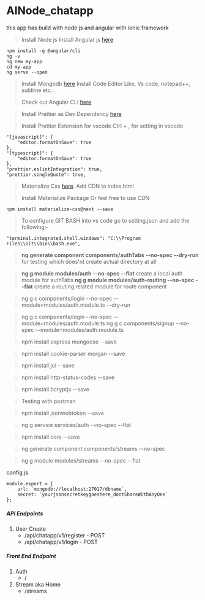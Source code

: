 # AINode_chatapp

this app has build with node js and angular with ionic framework

> Install Node js
> Install Angular js [here](https://angular.io/guide/quickstart)

```
npm install -g @angular/cli
ng -v
ng new my-app
cd my-app
ng serve --open
```

> Install Mongodb [here](https://www.mongodb.com/)
> Install Code Editor Like, Vs code, notepad++, sublime etc...

> Check out Angular CLI [here](https://github.com/angular/angular-cli/wiki)

> Install Prettier as Dev Dependency [here](https://www.npmjs.com/package/prettier)

> Install Prettier Extension for vscode
> Ctrl + , for setting in vscode

```
"[javascript]": {
    "editor.formatOnSave": true
},
"[typescript]": {
    "editor.formatOnSave": true
},
"prettier.eslintIntegration": true,
"prettier.singleQuote": true,
```

> Materialize Css [here](https://materializecss.com/). Add CDN to index.html

> Install Materialize Package Or feel free to use CDN

```
npm install materialize-css@next --save
```

> To configure GIT BASH into vs code go to setting.json and add the following:-

```
"terminal.integrated.shell.windows": "C:\\Program Files\\Git\\bin\\bash.exe",
```

> **ng generate component components/authTabs --no-spec --dry-run** for testing which does'nt create actual directory at all

> **ng g module modules/auth --no-spec --flat** create a local auth module for authTabs
> **ng g module modules/auth-routing --no-spec --flat** create a routing related module for route component

> ng g c components/login --no-spec --module=modules/auth.module.ts --dry-run

> ng g c components/login --no-spec --module=modules/auth.module.ts
> ng g c components/signup --no-spec --module=modules/auth.module.ts

> npm install express mongoose --save

> npm install cookie-parser morgan --save

> npm install joi --save

> npm install http-status-codes --save

> npm install bcryptjs --save

> Testing with postman

> npm install jsonwebtoken --save

> ng g service services/auth --no-spec --flat

> npm install cors --save

> ng generate component components/streams --no-spec

> ng g module modules/streams --no-spec --flat

config.js

```
module.export = {
    url: `mongodb://localhost:27017/dbname`,
    secret: `yourjsonsecretkeygoeshere_dontShareWithAnyOne`
};
```

##### API Endpoints

1.  User Create
    - /api/chatapp/v1/register - POST
    - /api/chatapp/v1/login - POST

##### Front End Endpoint

1.  Auth
    - /
2.  Stream aka Home
    - /streams
